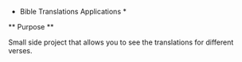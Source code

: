 * Bible Translations Applications *

** Purpose **

Small side project that allows you to see the translations for different verses.


